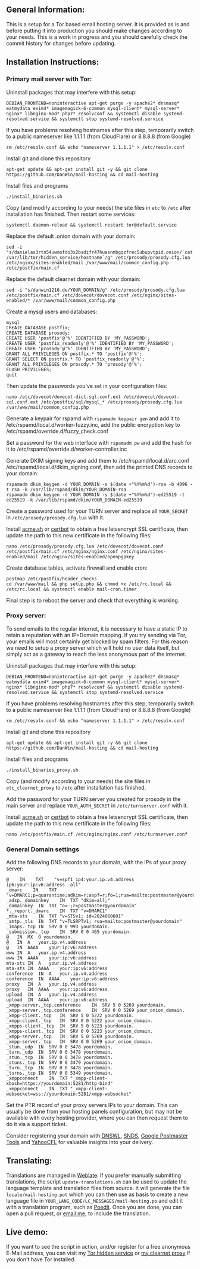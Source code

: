 General Information:
--------------------

This is a setup for a Tor based email hosting server. It is provided as is and before putting it into production you should make changes according to your needs. This is a work in progress and you should carefully check the commit history for changes before updating.

Installation Instructions:
--------------------------

### Primary mail server with Tor:

Uninstall packages that may interfere with this setup:
```
DEBIAN_FRONTEND=noninteractive apt-get purge -y apache2* dnsmasq* eatmydata exim4* imagemagick-6-common mysql-client* mysql-server* nginx* libnginx-mod* php7* resolvconf && systemctl disable systemd-resolved.service && systemctl stop systemd-resolved.service
```

If you have problems resolving hostnames after this step, temporarily switch to a public nameserver like 1.1.1.1 (from CloudFlare) or 8.8.8.8 (from Google)

```
rm /etc/resolv.conf && echo "nameserver 1.1.1.1" > /etc/resolv.conf
```

Install git and clone this repository

```
apt-get update && apt-get install git -y && git clone https://github.com/DanWin/mail-hosting && cd mail-hosting
```

Install files and programs
```
./install_binaries.sh
```

Copy (and modify according to your needs) the site files in `etc` to `/etc` after installation has finished. Then restart some services:
```
systemctl daemon-reload && systemctl restart tor@default.service
```

Replace the default .onion domain with your domain:
```
sed -i "s/danielas3rtn54uwmofdo3x2bsdifr47huasnmbgqzfrec5ubupvtpid.onion/`cat /var/lib/tor/hidden_service/hostname`/g" /etc/prosody/prosody.cfg.lua /etc/nginx/sites-enabled/mail /var/www/mail/common_config.php /etc/postfix/main.cf
```

Replace the default clearnet domain with your domain:
```
sed -i "s/danwin1210.de/YOUR_DOMAIN/g" /etc/prosody/prosody.cfg.lua /etc/postfix/main.cf /etc/dovecot/dovecot.conf /etc/nginx/sites-enabled/* /var/www/mail/common_config.php
```

Create a mysql users and databases:
```
mysql
CREATE DATABASE postfix;
CREATE DATABASE prosody;
CREATE USER 'postfix'@'%' IDENTIFIED BY 'MY_PASSWORD';
CREATE USER 'postfix_readonly'@'%' IDENTIFIED BY 'MY_PASSWORD';
CREATE USER 'prosody'@'%' IDENTIFIED BY 'MY_PASSWORD';
GRANT ALL PRIVILEGES ON postfix.* TO 'postfix'@'%';
GRANT SELECT ON postfix.* TO 'postfix_readonly'@'%';
GRANT ALL PRIVILEGES ON prosody.* TO 'prosody'@'%';
FLUSH PRIVILEGES;
quit
```

Then update the passwords you've set in your configuration files:
```
nano /etc/dovecot/dovecot-dict-sql.conf.ext /etc/dovecot/dovecot-sql.conf.ext /etc/postfix/sql/mysql_* /etc/prosody/prosody.cfg.lua /var/www/mail/common_config.php
```

Generate a keypair for rspamd with `rspamadm keypair gen` and add it to /etc/rspamd/local.d/worker-fuzzy.inc, add the public encryption key to /etc/rspamd/override.d/fuzzy_check.conf

Set a password for the web interface with `rspamadm pw` and add the hash for it to /etc/rspamd/override.d/worker-controller.inc

Generate DKIM signing keys and add them to /etc/rspamd/local.d/arc.conf /etc/rspamd/local.d/dkim_signing.conf, then add the printed DNS records to your domain:
```
rspamadm dkim_keygen -d YOUR_DOMAIN -s $(date +"%Y%m%d")-rsa -b 4096 -t rsa -k /var/lib/rspamd/dkim/YOUR_DOMAIN-rsa
rspamadm dkim_keygen -d YOUR_DOMAIN -s $(date +"%Y%m%d")-ed25519 -t ed25519 -k /var/lib/rspamd/dkim/YOUR_DOMAIN-ed25519
```

Create a password used for your TURN server and replace all `YOUR_SECRET` in `/etc/prosody/prosody.cfg.lua` with it.

Install [acme.sh](https://github.com/acmesh-official/acme.sh) or [certbot](https://certbot.eff.org/) to obtain a free letsencrypt SSL certificate, then update the path to this new certificate in the following files:
```
nano /etc/prosody/prosody.cfg.lua /etc/dovecot/dovecot.conf /etc/postfix/main.cf /etc/nginx/nginx.conf /etc/nginx/sites-enabled/mail /etc/nginx/sites-enabled/openpgpkey
```

Create database tables, activate firewall and enable cron:
```
postmap /etc/postfix/header_checks
cd /var/www/mail && php setup.php && chmod +x /etc/rc.local && /etc/rc.local && systemctl enable mail-cron.timer
```

Final step is to reboot the server and check that everything is working.

### Proxy server:

To send emails to the regular internet, it is necessary to have a static IP to retain a reputation with an IP+Domain mapping. If you try sending via Tor, your emails will most certainly get blocked by spam filters. For this reason we need to setup a proxy server which will hold no user data itself, but simply act as a gateway to reach the less anonymous part of the internet.

Uninstall packages that may interfere with this setup:
```
DEBIAN_FRONTEND=noninteractive apt-get purge -y apache2* dnsmasq* eatmydata exim4* imagemagick-6-common mysql-client* mysql-server* nginx* libnginx-mod* php7* resolvconf && systemctl disable systemd-resolved.service && systemctl stop systemd-resolved.service
```

If you have problems resolving hostnames after this step, temporarily switch to a public nameserver like 1.1.1.1 (from CloudFlare) or 8.8.8.8 (from Google)

```
rm /etc/resolv.conf && echo "nameserver 1.1.1.1" > /etc/resolv.conf
```

Install git and clone this repository
```
apt-get update && apt-get install git -y && git clone https://github.com/DanWin/mail-hosting && cd mail-hosting
```

Install files and programs
```
./install_binaries_proxy.sh
```

Copy (and modify according to your needs) the site files in `etc_clearnet_proxy` to `/etc` after installation has finished.

Add the password for your TURN server you created for prosody in the main server and replace `YOUR_AUTH_SECRET` in `/etc/turnserver.conf` with it.

Install [acme.sh](https://github.com/acmesh-official/acme.sh) or [certbot](https://certbot.eff.org/) to obtain a free letsencrypt SSL certificate, then update the path to this new certificate in the following files:
```
nano /etc/postfix/main.cf /etc/nginx/nginx.conf /etc/turnserver.conf
```


### General Domain settings

Add the following DNS records to your domain, with the IPs of your proxy server:
```
@    IN    TXT    "v=spf1 ip4:your.ip.v4.address ip6:your:ip:v6:address -all"
_dmarc    IN    TXT "v=DMARC1;p=quarantine;adkim=r;aspf=r;fo=1;rua=mailto:postmaster@yourdomain;ruf=mailto:postmaster@yourdomain;rf=afrf;ri=86400;pct=100"
_adsp._domainkey	IN	TXT	"dkim=all;"
_domainkey	IN	TXT "o=-;r=postmaster@yourdomain"
*._report._dmarc	IN	TXT "v=DMARC1"
_mta-sts    IN  TXT "v=STSv1; id=2024060601"
_smtp._tls  IN  TXT "v=TLSRPTv1; rua=mailto:postmaster@yourdomain"
_imaps._tcp	IN	SRV	0 0 993 yourdomain.
_submission._tcp	IN	SRV	0 0 465 yourdomain.
@	IN	MX	0 yourdomain.
@	IN	A	your.ip.v4.address
@	IN	AAAA	your:ip:v6:address
www	IN	A	your.ip.v4.address
www	IN	AAAA	your:ip:v6:address
mta-sts	IN	A	your.ip.v4.address
mta-sts	IN	AAAA	your:ip:v6:address
conference	IN	A	your.ip.v4.address
conference	IN	AAAA	your:ip:v6:address
proxy	IN	A	your.ip.v4.address
proxy	IN	AAAA	your:ip:v6:address
upload	IN	A	your.ip.v4.address
upload	IN	AAAA	your:ip:v6:address
_xmpp-server._tcp.conference	IN	SRV	5 0 5269 yourdomain.
_xmpp-server._tcp.conference	IN	SRV	0 0 5269 your_onion_domain.
_xmpp-client._tcp	IN	SRV	5 0 5222 yourdomain.
_xmpp-client._tcp	IN	SRV	0 0 5222 your_onion_domain.
_xmpps-client._tcp	IN	SRV	5 0 5223 yourdomain.
_xmpps-client._tcp	IN	SRV	0 0 5223 your_onion_domain.
_xmpp-server._tcp	IN	SRV	5 0 5269 yourdomain.
_xmpp-server._tcp	IN	SRV	0 0 5269 your_onion_domain.
_stun._udp	IN	SRV	0 0 3478 yourdomain.
_turn._udp	IN	SRV	0 0 3478 yourdomain.
_stun._tcp	IN	SRV	0 0 3478 yourdomain.
_stuns._tcp	IN	SRV	0 0 3479 yourdomain.
_turn._tcp	IN	SRV	0 0 3478 yourdomain.
_turns._tcp	IN	SRV	0 0 5349 yourdomain.
_xmppconnect	IN	TXT	"_xmpp-client-xbosh=https://yourdomain:5281/http-bind"
_xmppconnect	IN	TXT	"_xmpp-client-websocket=wss://yourdomain:5281/xmpp-websocket"
```

Set the PTR record of your proxy servers IPs to your domain. This can usually be done from your hosting panels configuration, but may not be available with every hosting provider, where you can then request them to do it via a support ticket.

Consider registering your domain with [DNSWL](https://www.dnswl.org/), [SNDS](https://sendersupport.olc.protection.outlook.com/snds/), [Google Postmaster Tools](https://postmaster.google.com/) and [YahooCFL](https://senders.yahooinc.com/complaint-feedback-loop/) for valuable insights into your delivery.


Translating:
------------

Translations are managed in [Weblate](https://weblate.danwin1210.de/projects/DanWin/mail-hosting).
If you prefer manually submitting translations, the script `update-translations.sh` can be used to update the language template and translation files from source.
It will generate the file `locale/mail-hosting.pot` which you can then use as basis to create a new language file in `YOUR_LANG_CODE/LC_MESSAGES/mail-hosting.po` and edit it with a translation program, such as [Poedit](https://poedit.net/).
Once you are done, you can open a pull request, or [email me](mailto:daniel@danwin1210.de), to include the translation.

Live demo:
----------

If you want to see the script in action, and/or register for a free anonymous E-Mail address, you can visit my [Tor hidden service](http://danielas3rtn54uwmofdo3x2bsdifr47huasnmbgqzfrec5ubupvtpid.onion/mail/) or [my clearnet proxy](https://danwin1210.de/mail/) if you don't have Tor installed.
